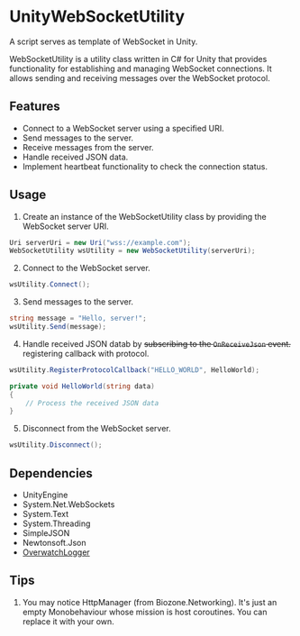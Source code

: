 # UnityWebSocketUtility
A script serves as template of WebSocket in Unity.

WebSocketUtility is a utility class written in C# for Unity that provides functionality for establishing and managing WebSocket connections. It allows sending and receiving messages over the WebSocket protocol.

## Features

- Connect to a WebSocket server using a specified URI.
- Send messages to the server.
- Receive messages from the server.
- Handle received JSON data.
- Implement heartbeat functionality to check the connection status.

## Usage

1. Create an instance of the WebSocketUtility class by providing the WebSocket server URI.

```csharp
Uri serverUri = new Uri("wss://example.com");
WebSocketUtility wsUtility = new WebSocketUtility(serverUri);
```

2. Connect to the WebSocket server.

```csharp
wsUtility.Connect();
```

3. Send messages to the server.

```csharp
string message = "Hello, server!";
wsUtility.Send(message);
```

4. Handle received JSON datab by ~~subscribing to the `OnReceiveJson` event.~~ registering callback with protocol.
```csharp
wsUtility.RegisterProtocolCallback("HELLO_WORLD", HelloWorld);

private void HelloWorld(string data)
{
    // Process the received JSON data
}
```

5. Disconnect from the WebSocket server.

```csharp
wsUtility.Disconnect();
```

## Dependencies

- UnityEngine
- System.Net.WebSockets
- System.Text
- System.Threading
- SimpleJSON
- Newtonsoft.Json
- [OverwatchLogger](https://github.com/Shepherd0619/OverwatchUnityLogger)

## Tips
1. You may notice HttpManager (from Biozone.Networking). It's just an empty Monobehaviour whose mission is host coroutines. You can replace it with your own.
